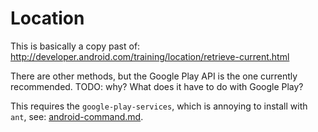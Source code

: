 # Location

This is basically a copy past of: <http://developer.android.com/training/location/retrieve-current.html>

There are other methods, but the Google Play API is the one currently recommended. TODO: why? What does it have to do with Google Play?

This requires the `google-play-services`, which is annoying to install with `ant`, see: [android-command.md](android-command.md).
